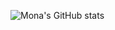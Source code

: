 ![Mona's GitHub stats](https://github-readme-stats.vercel.app/api?username=Mona-17&show_icons=true&theme=dracula)
